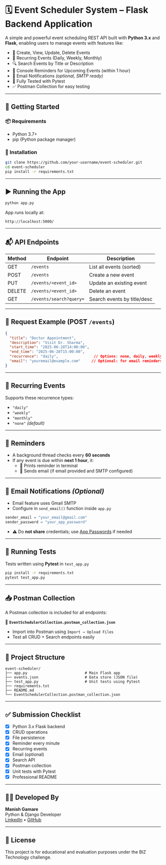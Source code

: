 # 🗓️ Event Scheduler System – Flask Backend Application

A simple and powerful event scheduling REST API built with **Python 3.x** and **Flask**, enabling users to manage events with features like:

- 📌 Create, View, Update, Delete Events
- 🔁 Recurring Events (Daily, Weekly, Monthly)
- 🔍 Search Events by Title or Description
- 🔔 Console Reminders for Upcoming Events (within 1 hour)
- 📧 Email Notifications *(optional, SMTP ready)*
- 🧪 Fully Tested with Pytest
- ✅ Postman Collection for easy testing

---

## 🚀 Getting Started

### 📦 Requirements

- Python 3.7+
- pip (Python package manager)

### 📁 Installation

```bash
git clone https://github.com/your-username/event-scheduler.git
cd event-scheduler
pip install -r requirements.txt
```

---

## ▶️ Running the App

```bash
python app.py
```

App runs locally at:
```
http://localhost:5000/
```

---

## 📬 API Endpoints

| Method | Endpoint                  | Description                     |
|--------|---------------------------|---------------------------------|
| GET    | `/events`                | List all events (sorted)       |
| POST   | `/events`                | Create a new event             |
| PUT    | `/events/<event_id>`     | Update an existing event       |
| DELETE | `/events/<event_id>`     | Delete an event                |
| GET    | `/events/search?query=`  | Search events by title/desc    |

---

## 📌 Request Example (POST `/events`)

```json
{
  "title": "Doctor Appointment",
  "description": "Visit Dr. Sharma",
  "start_time": "2025-06-28T14:00:00",
  "end_time": "2025-06-28T15:00:00",
  "recurrence": "daily",                // Options: none, daily, weekly, monthly
  "email": "youremail@example.com"     // Optional: for email reminders
}
```

---

## 🔁 Recurring Events

Supports these recurrence types:
- `"daily"`
- `"weekly"`
- `"monthly"`
- `"none"` *(default)*

---

## 🔔 Reminders

- A background thread checks every **60 seconds**
- If any event is due within **next 1 hour**, it:
  - 📢 Prints reminder in terminal
  - 📧 Sends email (if email provided and SMTP configured)

---

## 📧 Email Notifications *(Optional)*

- Email feature uses Gmail SMTP
- Configure in `send_email()` function inside `app.py`
```python
sender_email = "your_email@gmail.com"
sender_password = "your_app_password"
```
- ⚠️ Do **not share** credentials; use [App Passwords](https://myaccount.google.com/apppasswords) if needed

---

## 🧪 Running Tests

Tests written using **Pytest** in `test_app.py`

```bash
pip install -r requirements.txt
pytest test_app.py
```

---

## 📥 Postman Collection

A Postman collection is included for all endpoints:

📁 **`EventSchedulerCollection.postman_collection.json`**

- Import into Postman using `Import → Upload Files`
- Test all CRUD + Search endpoints easily

---

## 📂 Project Structure

```
event-scheduler/
├── app.py                          # Main Flask app
├── events.json                     # Data store (JSON file)
├── test_app.py                     # Unit tests using Pytest
├── requirements.txt
├── README.md
└── EventSchedulerCollection.postman_collection.json
```

---

## ✅ Submission Checklist

- [x] Python 3.x Flask backend
- [x] CRUD operations
- [x] File persistence
- [x] Reminder every minute
- [x] Recurring events
- [x] Email (optional)
- [x] Search API
- [x] Postman collection
- [x] Unit tests with Pytest
- [x] Professional README

---

## 👨‍💻 Developed By

**Manish Gamare**  
Python & Django Developer  
[LinkedIn](http://www.linkedin.com/in/manish-gamare-889833251) • [GitHub](https://github.com/Manya200)

---

## 📄 License

This project is for educational and evaluation purposes under the BIZ Technology challenge.